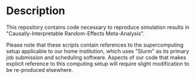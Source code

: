 # Description
This repository contains code necessary to reproduce simulation results in "Causally-Interpretable Random-Effects Meta-Analysis". 

Please note that these scripts contain references to the supercomputing setup applicable to our home institution, which uses "Slurm" as its 
primary job submission and scheduling software. Aspects of our code that makes explicit reference to this computing setup will require
slight modification to be re-produced elsewhere.
